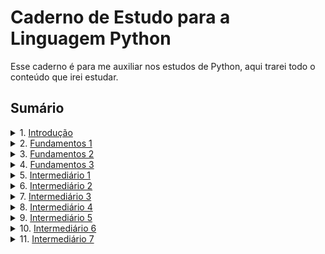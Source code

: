 # Caderno de Estudo para a Linguagem Python

Esse caderno é para me auxiliar nos estudos de Python, aqui trarei todo o conteúdo que irei estudar.

## Sumário

<details>
<summary>1. <a href="./doc/introducao.md">Introdução</a></summary>

### Resumo:
A introdução aborda a história e as principais características da linguagem Python, incluindo:
- **História:** Criada por Guido van Rossum em 1991, com foco em simplicidade e legibilidade.
- **Características principais:**
  - Sintaxe simples e intuitiva.
  - Versatilidade para diversas áreas, como desenvolvimento web, ciência de dados e inteligência artificial.
  - Linguagem interpretada, orientada a objetos e multiplataforma.
  - Grande comunidade e ecossistema rico de bibliotecas e frameworks.
- **Zen of Python.**

[Clique aqui para acessar o conteúdo completo.](./doc/introducao.md)

</details>

<details>
<summary>2. <a href="./doc/fundamentos1.md">Fundamentos 1</a></summary>

### Resumo:
O arquivo **Fundamentos 1** apresenta os conceitos básicos da linguagem Python, incluindo:
1. **Função `print()`:** Como exibir informações na tela, com exemplos de uso de `sep` e `end`.
2. **Tipos de Dados:** Tipos primitivos (`int`, `float`, `str`, `bool`) e conversões entre tipos.
3. **Operadores Aritméticos:** Operações matemáticas básicas, como soma, subtração, divisão, potência, etc.
4. **Variáveis:** Como declarar e usar variáveis em Python.
5. **Operações com Strings:** Concatenar, repetir e fatiar strings.
6. **Função `input()`:** Captura de entrada do usuário e conversão de dados.
7. **Métodos de Strings:** Métodos úteis para manipulação de strings, como `.lower()`, `.upper()`, `.replace()`, `.split()`, entre outros.
8. **Formatação de Strings:**
   - **Com `f-strings`:** Inserção de variáveis e expressões diretamente em strings.
   - **Com `.format()`:** Substituição de placeholders em strings.
   - **Com `%`:** Interpolação de strings usando especificadores de formato.

[Clique aqui para acessar o conteúdo completo.](./doc/fundamentos1.md)

</details>

<details>
<summary>3. <a href="./doc/fundamentos2.md">Fundamentos 2</a></summary>

### Resumo:
O arquivo **Fundamentos 2** aprofunda os conceitos da linguagem Python, abordando:
1. **Blocos de Código e Condicionais:** Uso de `if`, `elif` e `else` para controle de fluxo.
2. **Operadores de Comparação:** Comparações entre valores, como `>`, `<`, `==`, etc.
3. **Operadores Lógicos:** Combinação de condições com `and`, `or` e `not`.
4. **Operadores de Associação:** Verificação de pertencimento com `in` e `not in`.
5. **Interpolação de Strings:** Formatação de strings com `%`.
6. **Fatiamento de Strings:** Acesso a partes específicas de strings com `[início:fim:passo]`.
7. **Função `len`:** Contagem de caracteres em strings.
8. **Bloco `try` e `except`:** Tratamento de exceções e boas práticas.
9. **Variáveis e Constantes:** Convenções e boas práticas para reduzir a complexidade do código.
10. **Flag, `is`, `is not` e `None`:** Controle de estados e comparação de identidade de objetos.
11. **Função `id`:** Identificação única de objetos na memória.

[Clique aqui para acessar o conteúdo completo.](./doc/fundamentos2.md)

</details>

<details>
<summary>4. <a href="./doc/fundamentos3.md">Fundamentos 3</a></summary>

### Resumo:
O arquivo **Fundamentos 3** explora conceitos intermediários e avançados da linguagem Python, incluindo:
1. **Estruturas de Repetição:**
   - Uso do `while` e `break` para criar laços de repetição.
   - Boas práticas com `while`.
2. **Operadores de Atribuição com Operadores Aritméticos:**
   - Operadores como `+=`, `-=`, `*=`, etc.
   - Exemplos práticos de uso.
3. **Estruturas de Repetição com `for` e `range`:**
   - Iteração com `for` e como ele funciona internamente.
   - Uso de `enumerate` e `zip` para iterar sobre iteráveis.
4. **Introdução às Listas Mutáveis:**
   - Métodos úteis como `append`, `insert`, `pop`, `del`, `clear`, `extend`, e concatenação.
   - Cuidados com tipos mutáveis.
   - Iteração com `for in` em listas.
5. **Imprecisão de Números de Ponto Flutuante:**
   - Problemas de precisão com ponto flutuante.
   - Uso de `round` e `decimal.Decimal` para maior precisão.
6. **Métodos Úteis de Strings:**
   - Métodos como `split`, `join` e `strip`.
   - Exemplos práticos de manipulação de strings.
7. **Listas Dentro de Listas (Iteráveis Dentro de Iteráveis):**
   - Acessando elementos em listas aninhadas.
   - Iteração sobre listas de listas.
8. **Detalhes sobre o Interpretador do Python:**
   - Comandos úteis como `python mod.py`, `python -m`, `python -c`, etc.

[Clique aqui para acessar o conteúdo completo.](./doc/fundamentos3.md)

</details>

<details>
<summary>5. <a href="./doc/intermediario1.md">Intermediário 1</a></summary>

### Resumo:
O arquivo **Intermediário 1** aprofunda os conceitos de funções em Python, abordando:
1. **Introdução às Funções (`def`) em Python:**
   - Definição de funções.
   - Parâmetros e argumentos.
   - Valores padrão para parâmetros.
2. **Argumentos Nomeados e Posicionais:**
   - Diferença entre argumentos posicionais e nomeados.
   - Mistura de argumentos posicionais e nomeados.
3. **Valores Padrão para Parâmetros:**
   - Uso de valores padrão e `None` como valor padrão.
   - Refatoração de código com valores padrão.
4. **Escopo de Funções e Módulos:**
   - Diferença entre escopo global e local.
   - Uso da palavra-chave `global`.
5. **Retorno de Valores das Funções (`return`):**
   - Uso do `return` para retornar valores.
   - Retorno de múltiplos valores.
6. **Argumentos Não Nomeados com `*args`:**
   - Empacotamento e desempacotamento de argumentos.
   - Comparação com a função `sum`.
7. **Higher Order Functions e First-Class Functions:**
   - Diferença entre Higher Order Functions e First-Class Functions.
   - Exemplos práticos.
8. **Closure e Funções que Retornam Outras Funções:**
   - O que é uma closure.
   - Funções que retornam outras funções.
   - Exemplos práticos de closures.

[Clique aqui para acessar o conteúdo completo.](./doc/intermediario1.md)

</details>

<details>
<summary>6. <a href="./doc/intermediario2.md">Intermediário 2</a></summary>

### Resumo:
O arquivo **Intermediário 2** explora conceitos avançados de dicionários e conjuntos em Python, incluindo:
1. **Introdução ao Tipo de Dados `dict` - Dicionários em Python:**
   - O que são dicionários.
   - Criando e acessando valores em dicionários.
   - Iterando sobre dicionários.
2. **Manipulando Chaves e Valores em Dicionários:**
   - Adicionando, atualizando e removendo valores.
   - Verificando a existência de chaves.
3. **Métodos Úteis nos Dicionários Python (`dict`):**
   - Métodos como `setdefault`, `pop`, `popitem`, `update`, entre outros.
4. **Shallow Copy vs Deep Copy em Dados Mutáveis:**
   - Diferença entre cópia rasa e cópia profunda.
   - Exemplos práticos com `copy()` e `copy.deepcopy()`.
5. **Introdução ao Tipo `set` em Python (Conjuntos):**
   - O que são sets.
   - Criando e manipulando sets.
6. **Peculiaridades do Tipo Mutável `set`:**
   - Características como valores únicos e ausência de índices.
7. **Métodos Úteis do Tipo `set`:**
   - Métodos como `add`, `update`, `discard`, entre outros.
8. **Operadores Importantes para o Tipo `set`:**
   - Operadores como união (`|`), interseção (`&`), diferença (`-`), e diferença simétrica (`^`).
9. **Exemplos de Uso do Tipo `set`:**
   - Remoção de duplicados.
   - Aplicações práticas como jogos e validações.

[Clique aqui para acessar o conteúdo completo.](./doc/intermediario2.md)

</details>

<details>
<summary>7. <a href="./doc/intermediario3.md">Intermediário 3</a></summary>

### Resumo:
O arquivo **Intermediário 3** explora conceitos avançados de funções, comprehensions e manipulação de dados em Python, incluindo:
1. **Introdução à Função `lambda` (Função Anônima de Uma Linha):**
   - O que é uma função `lambda`.
   - Criando funções `lambda`.
   - Exemplos práticos com `lambda`.
2. **Funções Lambda Complexas:**
   - Funções `lambda` com retorno de outra função.
   - Funções `lambda` com múltiplos argumentos.
   - Funções `lambda` com `*args`.
3. **Empacotamento e Desempacotamento de Dicionários:**
   - Troca de valores com empacotamento.
   - Desempacotamento de dicionários.
4. **Uso de `*args` e `**kwargs`:**
   - O que são `*args` e `**kwargs`.
   - Exemplos práticos com `*args` e `**kwargs`.
5. **Introdução à List Comprehension:**
   - O que é List Comprehension.
   - Criando listas com List Comprehension.
   - Exemplos práticos.
6. **Mapeamento de Dados em List Comprehension:**
   - O que é mapeamento de dados.
   - Mapeamento com List Comprehension.
   - Exemplos práticos com condições.
7. **Filtro de Dados em List Comprehension (`filter`):**
   - O que é filtro de dados.
   - Filtrando dados com List Comprehension.
   - Exemplos práticos com condições.
8. **List Comprehension com Mais de Um `for`:**
   - O que é List Comprehension com múltiplos `for`.
   - Criando listas com múltiplos `for`.
   - Exemplos práticos com múltiplos `for`.
9. **Dictionary Comprehension e Set Comprehension:**
   - O que é Dictionary Comprehension.
   - O que é Set Comprehension.
   - Exemplos práticos.
10. **Função `isinstance()` - Para Saber se um Objeto é de Determinado Tipo:**
    - O que é a função `isinstance()`.
    - Usando `isinstance()` com tipos simples.
    - Usando `isinstance()` com múltiplos tipos.
    - Exemplos práticos.
11. **Valores Truthy e Falsy:**
    - O que são valores Truthy e Falsy.
    - Exemplos de valores Truthy e Falsy.
12. **Tipos Mutáveis e Imutáveis:**
    - O que são tipos mutáveis e imutáveis.
    - Exemplos de tipos mutáveis e imutáveis.
13. **Funções `dir`, `hasattr` e `getattr`:**
    - O que é a função `dir`.
    - O que é a função `hasattr`.
    - O que é a função `getattr`.
    - Exemplos práticos.
14. **Generator Expression, Iterables e Iterators:**
    - O que são iterables.
    - O que são iterators.
    - O que são generator expressions.
    - Diferença entre List Comprehension e Generator Expression.
    - Exemplos práticos.

[Clique aqui para acessar o conteúdo completo.](./doc/intermediario3.md)

</details>

<details>
<summary>8. <a href="./doc/intermediario4.md">Intermediário 4</a></summary>

### Resumo:
O arquivo **Intermediário 4** aprofunda conceitos sobre generators, tratamento de exceções e lançamento de erros em Python, incluindo:
1. **Introdução às Generator Functions em Python:**
   - O que são Generator Functions.
   - Como criar uma Generator Function.
   - Diferença entre Generator Functions e Generator Expressions.
   - Exemplos práticos.
2. **Yield from em Generator Functions:**
   - O que é `yield from`.
   - Como usar `yield from`.
   - Vantagens do `yield from`.
   - Exemplos práticos.
3. **Try e Except para Tratar Exceções:**
   - O que é o bloco `try` e `except`.
   - Tratando exceções específicas.
   - Capturando detalhes da exceção.
   - Exemplos práticos.
4. **Try, Except, Else e Finally:**
   - O que é o bloco `try`, `except`, `else` e `finally`.
   - Como usar `else` e `finally`.
   - Exemplos práticos.
5. **Built-in Exceptions:**
   - O que são Built-in Exceptions.
   - Exemplos de Built-in Exceptions.
6. **Raise - Lançando Exceções (Erros):**
   - O que é o `raise`.
   - Como usar o `raise`.
   - Tratando exceções lançadas com `raise`.
   - Exemplos práticos.

[Clique aqui para acessar o conteúdo completo.](./doc/intermediario4.md)

</details>

<details>
<summary>9. <a href="./doc/intermediario5.md">Intermediário 5</a></summary>

### Resumo:
O arquivo **Intermediário 5** explora conceitos avançados relacionados a módulos, pacotes e variáveis em Python, incluindo:
1. **Módulos - Import, From, As e *:**
   - O que são módulos.
   - Formas de importar módulos (completo, parcial, com alias e `*`).
   - Boas práticas ao importar módulos.
2. **Modularização - Entendendo os Seus Próprios Módulos e `sys.path`:**
   - O que é modularização.
   - Como o Python encontra módulos.
   - O papel do `__main__`.
   - Usando `sys.path` para personalizar caminhos.
3. **Como Importar Coisas do Seu Próprio Módulo (Ponto de Vista do `__main__`):**
   - Diferença entre o módulo principal e módulos importados.
   - Importação de módulos próprios.
   - Boas práticas ao importar de módulos próprios.
4. **Recarregando Módulos, `importlib` e Singleton:**
   - O que é recarregar módulos.
   - Usando `importlib.reload`.
   - O conceito de Singleton em módulos.
   - Boas práticas ao recarregar módulos.
5. **Introdução aos Packages (Pacotes) em Python:**
   - O que são packages.
   - Estrutura de um package.
   - Importando de packages.
   - O papel do arquivo `__init__.py`.
6. **O Ponto de Vista do `__main__` em Módulos e Pacotes:**
   - Como o `__main__` pode confundir.
   - Exemplos práticos para entender o comportamento do `__main__`.
7. **O Arquivo `__init__.py` nos Packages:**
   - O que é o `__init__.py`.
   - Usando o `__init__.py` para inicializar packages.
   - Exemplos práticos.
8. **Variáveis Livres e `nonlocal` (locals, globals):**
   - O que são variáveis livres.
   - O uso da palavra-chave `nonlocal`.
   - Funções `globals()` e `locals()`.
   - Exemplos práticos com variáveis livres e `nonlocal`.

[Clique aqui para acessar o conteúdo completo.](./doc/intermediario5.md)

</details>

<details>
<summary>10. <a href="./doc/intermediario6.md">Intermediário 6</a></summary>

### Resumo:
O arquivo **Intermediário 6** explora conceitos avançados de Python, incluindo decoradores, iteradores e funções recursivas, abordando:
1. **Variáveis Livres e `nonlocal` (locals, globals):**
   - O que são variáveis livres.
   - O que é a palavra-chave `nonlocal`.
   - Uso das funções `globals()` e `locals()`.
   - Exemplos práticos com variáveis livres e `nonlocal`.
2. **Funções Decoradoras e Decoradores:**
   - O que são funções decoradoras.
   - O que são decoradores e como usá-los com `@` (syntax sugar).
   - Exemplos práticos de criação e uso de decoradores.
3. **Decoradores com Parâmetros:**
   - O que são decoradores com parâmetros.
   - Como criar decoradores com parâmetros.
   - Vantagens dos decoradores com parâmetros.
4. **Ordem de Aplicação dos Decoradores:**
   - O que são decoradores empilhados.
   - Como funciona a ordem de aplicação.
   - Dicas para trabalhar com decoradores empilhados.
5. **Count é um Iterador Sem Fim (itertools):**
   - O que é `itertools.count`.
   - Diferença entre `count` e `range`.
   - Vantagens de usar `itertools.count`.
6. **Combinations, Permutations e Product - Itertools:**
   - O que são combinações, permutações e produto cartesiano.
   - Diferenças entre combinações, permutações e produto.
   - Exemplos práticos e vantagens de usar itertools.
7. **Groupby - Agrupando Valores (itertools):**
   - O que é `groupby`.
   - Como funciona o agrupamento com `groupby`.
   - Exemplos práticos e vantagens de usar `groupby`.
8. **Map, Partial, GeneratorType e Esgotamento de Iterators:**
   - O que é `map` e como usá-lo.
   - O que é `partial` e como criar funções parciais.
   - O que é `GeneratorType` e como verificar se um objeto é um generator.
   - Esgotamento de iteradores e como lidar com isso.
9. **Filter é um Filtro Funcional:**
   - O que é `filter` e como funciona.
   - Exemplos práticos de uso do `filter`.
   - Vantagens de usar `filter`.
10. **Reduce - Faz a Redução de um Iterável em um Valor:**
    - O que é `reduce` e como funciona.
    - Exemplos práticos de uso do `reduce`.
    - Vantagens e alternativas ao `reduce`.
11. **Funções Recursivas e Recursividade:**
    - O que são funções recursivas.
    - Elementos de uma função recursiva (caso base e caso recursivo).
    - Cuidados com funções recursivas (Stack Overflow e limite de recursão).
    - Exemplos práticos, como o cálculo de fatorial.

[Clique aqui para acessar o conteúdo completo.](./doc/intermediario6.md)

</details>

<details>
<summary>11. <a href="./doc/intermediario7.md">Intermediário 7</a></summary>

### Resumo:
O arquivo **Intermediário 7** aborda conceitos avançados de manipulação de arquivos, ambientes virtuais e boas práticas em Python, incluindo:
1. **O Que São Ambientes Virtuais em Python:**
   - O que é um ambiente virtual.
   - Por que usar ambientes virtuais.
   - Criando, ativando e desativando ambientes virtuais com `venv`.
   - Boas práticas ao usar ambientes virtuais.
2. **Pip - Instalando Pacotes e Bibliotecas:**
   - O que é o `pip`.
   - Comandos básicos para instalar, atualizar e desinstalar pacotes.
   - Congelando dependências com `pip freeze`.
   - Boas práticas ao usar o `pip`.
3. **Criando e Usando um `requirements.txt`:**
   - O que é o `requirements.txt`.
   - Criando e instalando dependências a partir do arquivo.
   - Boas práticas com o `requirements.txt`.
4. **Criando Arquivos com Python + Context Manager `with`:**
   - O que é a função `open` e modos de abertura de arquivos.
   - Usando o Context Manager `with` para manipular arquivos.
   - Métodos úteis do `TextIOWrapper` (`write`, `read`, `writelines`, etc.).
   - Operações com os módulos `os` e `json` para manipulação de arquivos e dados estruturados.
5. **Problema dos Parâmetros Mutáveis em Funções Python:**
   - O que são parâmetros mutáveis.
   - Problemas ao usar objetos mutáveis como valores padrão.
   - Como evitar o problema com `None`.
   - Exemplos práticos e boas práticas.
6. **Positional-Only Parameters (/) e Keyword-Only Arguments (*):**
   - O que são Positional-Only Parameters (`/`).
   - O que são Keyword-Only Arguments (`*`).
   - Exemplos práticos de uso.
   - Vantagens de usar `/` e `*` para maior clareza e controle.

[Clique aqui para acessar o conteúdo completo.](./doc/intermediario7.md)

</details>